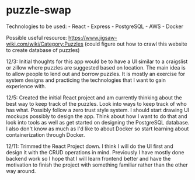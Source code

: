 # puzzle-swap

Technologies to be used:
    - React
    - Express
    - PostgreSQL
    - AWS 
    - Docker

Possible useful resource: https://www.jigsaw-wiki.com/wiki/Category:Puzzles
(could figure out how to crawl this website to create database of puzzles)

12/3: Initial thoughts for this app would be to have a UI similar to a 
      craigslist or zillow where puzzles are suggested based on location.
      The main idea is to allow people to lend out and borrow puzzles. 
      It is mostly an exercise for system designs and practicing the 
      technologies that I want to gain experience with.

12/5: Created the initial React project and am currently thinking about
      the best way to keep track of the puzzles. Look into ways to keep 
      track of who has what. Possibly follow a zero trust style system.
      I should start drawing UI mockups possibly to design the app. Think
      about how I want to do that and look into tools as well as get 
      started on designing the PostgreSQL database. I also don't know as 
      much as I'd like to about Docker so start learning about 
      containerization through Docker.

12/11: Trimmed the React Project down. I think I will do the UI first and
       design it with the CRUD operations in mind. Previously I have mostly
       done backend work so I hope that I will learn frontend better and
       have the motivation to finish the project with something familiar
       rather than the other way around.
